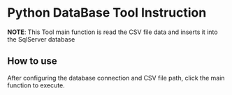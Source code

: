 # Python DataBase Tool Instruction
**NOTE**: This Tool main function is read the CSV file data and inserts it into the SqlServer database
## How to use
After configuring the database connection and CSV file path, click the main function to execute.
